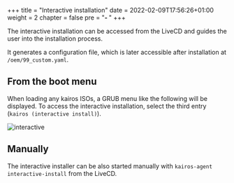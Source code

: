 +++
title = "Interactive installation"
date = 2022-02-09T17:56:26+01:00
weight = 2
chapter = false
pre = "<b>- </b>"
+++

The interactive installation can be accessed from the LiveCD and guides the user into the installation process.

It generates a configuration file, which is later accessible after installation at `/oem/99_custom.yaml`.

## From the boot menu

When loading any kairos ISOs, a GRUB menu like the following will be displayed. To access the interactive installation, select the third entry (`kairos (interactive install)`).

![interactive](https://user-images.githubusercontent.com/2420543/189219819-6b16d13d-c409-4b9b-889b-12792f800a08.gif)

## Manually

The interactive installer can be also started manually with `kairos-agent interactive-install` from the LiveCD.

